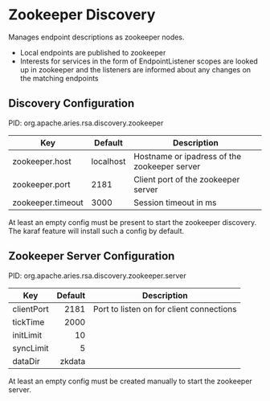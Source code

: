 # Zookeeper Discovery

Manages endpoint descriptions as zookeeper nodes. 

* Local endpoints are published to zookeeper
* Interests for services in the form of EndpointListener scopes are looked up in zookeeper and the listeners are informed about any changes
on the matching endpoints

## Discovery Configuration

PID: org.apache.aries.rsa.discovery.zookeeper

| Key               | Default       | Description                                  |
| ------------------| ------------- | -------------------------------------------- |
| zookeeper.host    | localhost     | Hostname or ipadress of the zookeeper server |
| zookeeper.port    | 2181          | Client port of the zookeeper server          |
| zookeeper.timeout | 3000          | Session timeout in ms                        |

At least an empty config must be present to start the zookeeper discovery. The karaf feature will install such a config by default.

## Zookeeper Server Configuration

PID: org.apache.aries.rsa.discovery.zookeeper.server

| Key               | Default       | Description                                  
| ------------------| -------------:| -------------------------------------------- 
| clientPort        | 2181          | Port to listen on for client connections     
| tickTime          | 2000          |                                              
| initLimit         | 10            | 
| syncLimit         | 5             |
| dataDir           | zkdata        |

At least an empty config must be created manually to start the zookeeper server.

